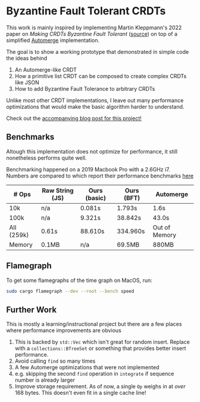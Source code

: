 # Byzantine Fault Tolerant CRDTs

This work is mainly inspired by implementing Martin Kleppmann's 2022 paper on *Making CRDTs Byzantine Fault Tolerant* ([source](https://martin.kleppmann.com/papers/bft-crdt-papoc22.pdf))
on top of a simplified [Automerge](https://automerge.org/) implementation.

The goal is to show a working prototype that demonstrated in simple code the ideas behind
1. An Automerge-like CRDT
2. How a primitive list CRDT can be composed to create complex CRDTs like JSON
2. How to add Byzantine Fault Tolerance to arbitrary CRDTs

Unlike most other CRDT implementations, I leave out many performance optimizations that would make the basic algorithm harder to understand.

Check out the [accompanying blog post for this project!](https://jzhao.xyz/posts/bft-json-crdt)

## Benchmarks
Altough this implementation does not optimize for performance, it still nonetheless performs quite well.

Benchmarking happened on a 2019 Macbook Pro with a 2.6GHz i7.
Numbers are compared to  which report their performance benchmarks [here](https://github.com/automerge/automerge-perf)

| # Ops | Raw String (JS) | Ours (basic) | Ours (BFT) | Automerge |
|--|--|--|--|--|
|10k       | n/a     | 0.081s   | 1.793s   | 1.6s         |
|100k      | n/a     | 9.321s   | 38.842s  | 43.0s        |
|All (259k)| 0.61s   | 88.610s  | 334.960s | Out of Memory|
|Memory    | 0.1MB   | n/a      | 69.5MB   | 880MB        |

## Flamegraph
To get some flamegraphs of the time graph on MacOS, run:

```bash
sudo cargo flamegraph --dev --root --bench speed
```

## Further Work 
This is mostly a learning/instructional project but there are a few places where performance improvements are obvious
1. This is backed by `std::Vec` which isn't great for random insert. Replace with a `collections::BTreeSet` or something that provides better insert performance.
2. Avoid calling `find` so many times 
  1. A few Automerge optimizations that were not implemented
  2. e.g. skipping the second `find` operation in `integrate` if sequence number is already larger
3. Improve storage requirement. As of now, a single `Op` weighs in at *over* 168 bytes. This doesn't even fit in a single cache line!
